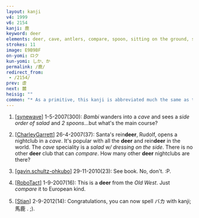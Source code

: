 ```yaml
---
layout: kanji
v4: 1999
v6: 2154
kanji: 鹿
keyword: deer
elements: deer, cave, antlers, compare, spoon, sitting on the ground, spoon2, sitting on the ground2
strokes: 11
image: E9B9BF
on-yomi: ロク
kun-yomi: しか、か
permalink: /鹿/
redirect_from:
 - /2154/
prev: 虐
next: 麓
heisig: ""
commen: "* As a primitive, this kanji is abbreviated much the same as the <i>tiger</i> was: the lower element is dropped to leave room for a replacement. Its meaning, however, remains the same. There are a very few cases (see frame 2158) in which there is no abbreviation. When this happens, we may keep the image suggested by the above explanation: <i>painting of a deer</i>."
---
```


1) [<a href="http://kanji.koohii.com/profile/synewave">synewave</a>] 1-5-2007(300): <em>Bambi</em> wanders into a <em>cave</em> and sees a <em>side order of salad</em> and <em>2 spoons</em>...but what&#039;s the main course?

2) [<a href="http://kanji.koohii.com/profile/CharleyGarrett">CharleyGarrett</a>] 26-4-2007(37): Santa&#039;s rein<strong>deer</strong>, Rudolf, opens a nightclub in a <em>cave</em>. It&#039;s popular with all the <strong>deer</strong> and rein<strong>deer</strong> in the world. The <em>cave</em> speciality is a <em>salad w/ dressing on the side</em>. There is no other <strong>deer</strong> club that can <em>compare</em>. How many other <strong>deer</strong> nightclubs are there?

3) [<a href="http://kanji.koohii.com/profile/gavin.schultz-ohkubo">gavin.schultz-ohkubo</a>] 29-11-2010(23): See book. No, don&#039;t. :P.

4) [<a href="http://kanji.koohii.com/profile/RoboTact">RoboTact</a>] 1-9-2007(16): This is a <strong>deer</strong> from the <em>Old West</em>. Just <em>compare</em> it to European kind.

5) [<a href="http://kanji.koohii.com/profile/Stian">Stian</a>] 2-9-2012(14): Congratulations, you can now spell バカ with kanji; 馬鹿 . ;).

